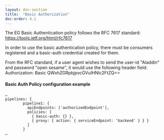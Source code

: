 ```yaml
---
layout: doc-section
title:  "Basic Authorization"
doc-order: 4.1
---
```

The EG Basic Authentication policy follows the RFC 7617 standard: https://tools.ietf.org/html/rfc7617

In order to use the basic authentication policy, there must be consumers registered and a basic-auth credential created for them.

From the RFC standard, if a user agent wishes to send the user-id "Aladdin" and password "open sesame", it would use the following header field:
Authorization: Basic QWxhZGRpbjpvcGVuIHNlc2FtZQ==

#### Basic Auth Policy configuration example
```
…
pipelines: {
        pipeline1: {
          apiEndpoints: ['authorizedEndpoint'],
          policies: [
            { basic-auth: {} },
            { proxy: { action: { serviceEndpoint: 'backend' } } }
          ]
        }
…
```
